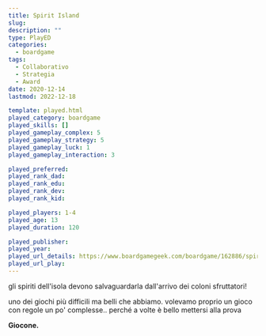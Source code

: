 ```yaml
---
title: Spirit Island
slug: 
description: ""
type: PlayED
categories:
  - boardgame
tags:
  - Collaborativo
  - Strategia
  - Award
date: 2020-12-14
lastmod: 2022-12-18

template: played.html
played_category: boardgame
played_skills: []
played_gameplay_complex: 5
played_gameplay_strategy: 5
played_gameplay_luck: 1
played_gameplay_interaction: 3

played_preferred: 
played_rank_dad: 
played_rank_edu: 
played_rank_dev: 
played_rank_kid: 

played_players: 1-4
played_age: 13
played_duration: 120

played_publisher: 
played_year: 
played_url_details: https://www.boardgamegeek.com/boardgame/162886/spirit-island
played_url_play: 
---
```


gli spiriti dell'isola devono salvaguardarla dall'arrivo dei coloni sfruttatori!

uno dei giochi più difficili ma belli che abbiamo.
volevamo proprio un gioco con regole un po' complesse.. perché a volte è bello mettersi alla prova

**Giocone.**


